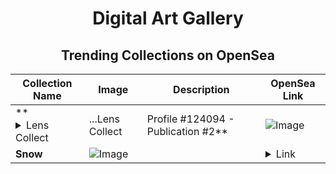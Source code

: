 <div align="center">

# Digital Art Gallery

## Trending Collections on OpenSea

| Collection Name                       | Image                                                                                     | Description                       | OpenSea Link                                                                                          |
|---------------------------------------|-------------------------------------------------------------------------------------------|-----------------------------------|--------------------------------------------------------------------------------------------------------|
| **<details><summary>Lens Collect | ...</summary>Lens Collect | Profile #124094 - Publication #2</details>** | ![Image](https://i.seadn.io/s/raw/files/6cd75ba7e774e4e2aa08890b6d32bf1b.png?w=500&auto=format?w=200&auto=format) |  | <details><summary>Link</summary>[Lens Collect | Profile #124094 - Publication #2](https://opensea.io/collection/lens-collect-profile-124094-publication-2)</details> |
| **Snow** | ![Image](https://i.seadn.io/s/raw/files/c2c9169ed11dbcdd428b0601efb9f693.jpg?w=500&auto=format?w=200&auto=format) |  | <details><summary>Link</summary>[Snow](https://opensea.io/collection/snow-247)</details> |

</div>